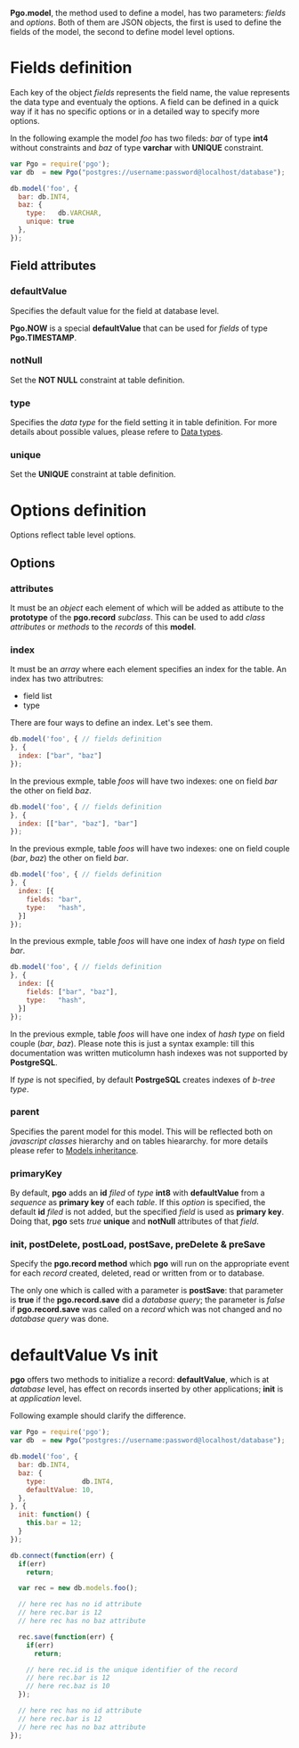 __Pgo.model__, the method used to define a model, has two parameters: _fields_ and _options_.
Both of them are JSON objects, the first is used to define the fields of the model, the second
to define model level options.

# Fields definition

Each key of the object _fields_ represents the field name, the value represents the data type and
eventualy the options. A field can be defined in a quick way if it has no specific options or in
a detailed way to specify more options.

In the following example the model _foo_ has two fileds: _bar_ of type __int4__ without
constraints and _baz_ of type __varchar__ with __UNIQUE__ constraint.


```javascript
var Pgo = require('pgo');
var db  = new Pgo("postgres://username:password@localhost/database");

db.model('foo', {
  bar: db.INT4,
  baz: {
    type:   db.VARCHAR,
    unique: true
  },
});
```

## Field attributes

### defaultValue

Specifies the default value for the field at database level.

__Pgo.NOW__ is a special __defaultValue__ that can be used for _fields_ of type
__Pgo.TIMESTAMP__.

### notNull

Set the __NOT NULL__ constraint at table definition.

### type

Specifies the _data type_ for the field setting it in table definition.
For more details about possible values, please refere to [Data types](DataType.md).

### unique

Set the __UNIQUE__ constraint at table definition.

# Options definition

Options reflect table level options.

## Options

### attributes

It must be an _object_ each element of which will be added as attibute to the __prototype__ of
the __pgo.record__ _subclass_. This can be used to add _class attributes_ or _methods_ to the
_records_ of this __model__.

### index

It must be an _array_ where each element specifies an index for the table. An index has two
attributres:

- field list
- type

There are four ways to define an index. Let's see them.

```javascript
db.model('foo', { // fields definition
}, {
  index: ["bar", "baz"]
});
```

In the previous exmple, table _foos_ will have two indexes: one on field _bar_ the other
on field _baz_.

```javascript
db.model('foo', { // fields definition
}, {
  index: [["bar", "baz"], "bar"]
});
```

In the previous exmple, table _foos_ will have two indexes: one on field couple (_bar_, _baz_)
the other on field _bar_.

```javascript
db.model('foo', { // fields definition
}, {
  index: [{
    fields: "bar",
    type:   "hash",
  }]
});
```

In the previous exmple, table _foos_ will have one index of _hash type_ on field _bar_.

```javascript
db.model('foo', { // fields definition
}, {
  index: [{
    fields: ["bar", "baz"],
    type:   "hash",
  }]
});
```

In the previous exmple, table _foos_ will have one index of _hash type_ on field couple
(_bar_, _baz_). Please note this is just a syntax example: till this documentation was
written muticolumn hash indexes was not supported by __PostgreSQL__.

If _type_ is not specified, by default __PostrgeSQL__ creates indexes of _b-tree type_.

### parent

Specifies the parent model for this model. This will be reflected both on _javascript classes_
hierarchy and on tables hieararchy. for more details please refer to
[Models inheritance](ModelsInheritance.md).

### primaryKey

By default, __pgo__ adds an __id__ _filed_ of _type_ __int8__ with __defaultValue__ from a
_sequence_ as __primary key__ of each _table_. If this _option_ is specified, the default __id__
_filed_ is not added, but the specified _field_ is used as __primary key__. Doing that, __pgo__
sets _true_ __unique__ and __notNull__ attributes of that _field_.

### init, postDelete, postLoad, postSave, preDelete & preSave
Specify the __pgo.record method__ which __pgo__ will run on the appropriate event for each
_record_ created, deleted, read or written from or to database.

The only one which is called with a parameter is __postSave__: that parameter is __true__ if the
__pgo.record.save__ did a _database query_; the parameter is _false_ if __pgo.record.save__ was
called on a _record_ which was not changed and no _database query_ was done.

# defaultValue Vs init
__pgo__ offers two methods to initialize a record: __defaultValue__, which is at _database_
level, has effect on records inserted by other applications; __init__ is at _application_ level.

Following example should clarify the difference.

```javascript
var Pgo = require('pgo');
var db  = new Pgo("postgres://username:password@localhost/database");

db.model('foo', {
  bar: db.INT4,
  baz: {
    type:         db.INT4,
    defaultValue: 10,
  },
}, {
  init: function() {
    this.bar = 12;
  }
});

db.connect(function(err) {
  if(err)
    return;

  var rec = new db.models.foo();

  // here rec has no id attribute
  // here rec.bar is 12
  // here rec has no baz attribute

  rec.save(function(err) {
    if(err)
      return;

    // here rec.id is the unique identifier of the record
    // here rec.bar is 12
    // here rec.baz is 10
  });

  // here rec has no id attribute
  // here rec.bar is 12
  // here rec has no baz attribute
});
```
